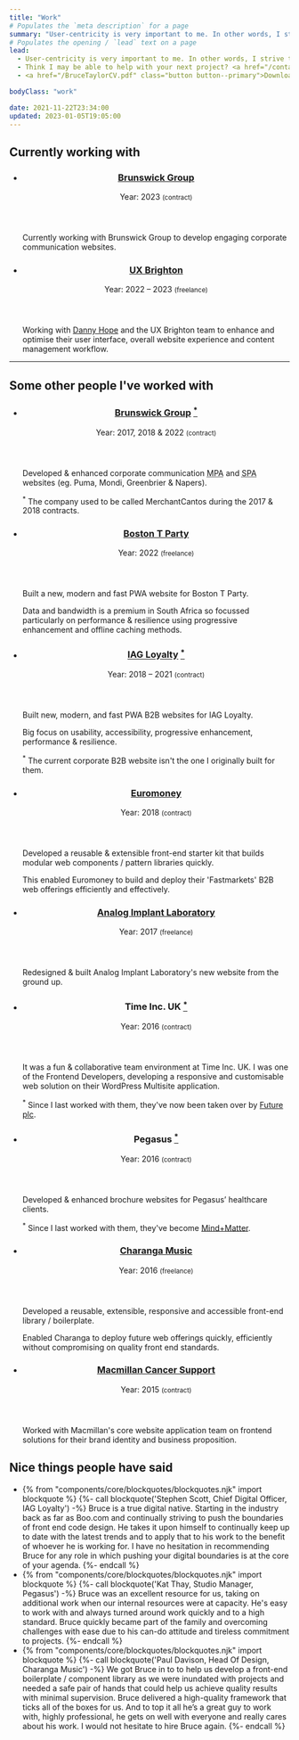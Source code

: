 ```yaml
---
title: "Work"
# Populates the `meta description` for a page
summary: "User-centricity is very important to me. In other words, I strive to create web experiences that look and work well on any device that can connect to the internet, while also taking user needs and business goals into account."
# Populates the opening / `lead` text on a page
lead:
  - User-centricity is very important to me. In other words, I strive to create web experiences that look and work well on any device that can connect to the internet, while also taking user needs and business goals into account.
  - Think I may be able to help with your next project? <a href="/contact">Get in touch</a>.
  - <a href="/BruceTaylorCV.pdf" class="button button--primary">Download my CV</a>

bodyClass: "work"

date: 2021-11-22T23:34:00
updated: 2023-01-05T19:05:00
---
```


<section aria-labelledby="work-current" class="companies | flow">
  <h2 id="work-current">Currently working with</h2>
  <ul role="list" class="auto-grid | no-list">
    <li>
      <article class="card card--stacked call-out">
        <div class="card__content">
          <header class="card__header">
            <h3 class="card__title">
              <a href="https://www.brunswickgroup.com">Brunswick Group</a>
            </h3>
            <span class="date-time">Year: 2023 <small>(contract)</small></span>
          </header>
          <div class="card__body | flow">
            <p>Currently working with Brunswick Group to develop engaging corporate communication websites.</p>
          </div>
        </div>
      </article>
    </li>
    <li>
      <article class="card card--stacked call-out">
        <div class="card__content">
          <header class="card__header">
            <h3 class="card__title">
              <a href="https://uxbri.org">UX Brighton</a>
            </h3>
            <span class="date-time">Year: 2022 &ndash; 2023 <small>(freelance)</small></span>
          </header>
          <div class="card__body | flow">
            <p>Working with <a href="http://dannyhope.co.uk/">Danny Hope</a> and the UX Brighton team to enhance and optimise their user interface, overall website experience and content management workflow.</p>
          </div>
        </div>
      </article>
    </li>
  </ul>
</section>

---

<section aria-labelledby="work-past" class="companies | flow">
  <h2 id="work-past">Some other people I've worked with</h2>
  <ul role="list" class="auto-grid | no-list">
    <li>
      <article class="card card--stacked">
        <div class="card__content">
          <header class="card__header">
            <h3 class="card__title">
              <a href="https://www.brunswickgroup.com">Brunswick Group</a> <a href="#fn:brunswick-group" class="footnote" rel="footnote"><sup>*</sup></a>
            </h3>
            <span class="date-time">Year: 2017, 2018 & 2022 <small>(contract)</small></span>
          </header>
          <div class="card__body">
            <p>Developed & enhanced corporate communication <abbr title="Multiple Page Application.">MPA</abbr> and <abbr title="Single Page Application.">SPA</abbr> websites (eg. Puma, Mondi, Greenbrier & Napers).</p>
          </div>
          <footer id="fn:brunswick-group" class="card__footer">
            <p><sup>*</sup> The company used to be called MerchantCantos during the 2017 & 2018 contracts.</p>
          </footer>
        </div>
      </article>
    </li>
    <li>
      <article class="card card--stacked">
        <div class="card__content">
          <header class="card__header">
            <h3 class="card__title">
              <a href="https://bostontparty.co.za">Boston T Party</a>
            </h3>
            <span class="date-time">Year: 2022 <small>(freelance)</small></span>
          </header>
          <div class="card__body | flow">
            <p>Built a new, modern and fast PWA website for Boston T Party.</p>
            <p>Data and bandwidth is a premium in South Africa so focussed particularly on performance & resilience using progressive enhancement and offline caching methods.</p>
          </div>
        </div>
      </article>
    </li>
    <li>
      <article class="card card--stacked">
        <div class="card__content">
          <header class="card__header">
            <h3 class="card__title">
              <a href="https://iagloyalty.com">IAG Loyalty</a> <a href="#fn:iag-loyalty" class="footnote" rel="footnote"><sup>*</sup></a>
            </h3>
            <span class="date-time">Year: 2018 &ndash; 2021 <small>(contract)</small></span>
          </header>
          <div class="card__body | flow">
            <p>Built new, modern, and fast PWA B2B websites for IAG Loyalty.</p>
            <p>Big focus on usability, accessibility, progressive enhancement, performance & resilience.</p>
          </div>
          <footer id="fn:iag-loyalty" class="card__footer">
            <p><sup>*</sup> The current corporate B2B website isn't the one I originally built for them.</p>
          </footer>
        </div>
      </article>
    </li>
    <li>
      <article class="card card--stacked">
        <div class="card__content">
          <header class="card__header">
            <h3 class="card__title">
              <a href="https://www.euromoneyplc.com">Euromoney</a>
            </h3>
            <span class="date-time">Year: 2018 <small>(contract)</small></span>
          </header>
          <div class="card__body | flow">
            <p>Developed a reusable & extensible front-end starter kit that builds modular web components / pattern libraries quickly.</p>
            <p>This enabled Euromoney to build and deploy their 'Fastmarkets' B2B web offerings efficiently and effectively.</p>
          </div>
        </div>
      </article>
    </li>
    <li>
      <article class="card card--stacked">
        <div class="card__content">
          <header class="card__header">
            <h3 class="card__title">
              <a href="http://analog-lab.co.uk">Analog Implant Laboratory</a>
            </h3>
            <span class="date-time">Year: 2017 <small>(freelance)</small></span>
          </header>
          <div class="card__body">
            <p>Redesigned & built Analog Implant Laboratory's new website from the ground up.</p>
          </div>
        </div>
      </article>
    </li>
    <li>
      <article class="card card--stacked">
        <div class="card__content">
          <header class="card__header">
            <h3 class="card__title">Time Inc. UK <a href="#fn:time-inc" class="footnote" rel="footnote"><sup>*</sup></a></h3>
            <span class="date-time">Year: 2016 <small>(contract)</small></span>
          </header>
          <div class="card__body | flow">
            <p>It was a fun & collaborative team environment at Time Inc. UK. I was one of the Frontend Developers, developing a responsive and customisable web solution on their WordPress Multisite application.</p>
          </div>
          <footer id="fn:time-inc" class="card__footer">
            <p><sup>*</sup> Since I last worked with them, they've now been taken over by <a href="https://www.futureplc.com/">Future plc</a>.</p>
          </footer>
        </div>
      </article>
    </li>
    <li>
      <article class="card card--stacked">
        <div class="card__content">
          <header class="card__header">
            <h3 class="card__title">Pegasus <a href="#fn:pegasus" class="footnote" rel="footnote"><sup>*</sup></a></h3>
            <span class="date-time">Year: 2016 <small>(contract)</small></span>
          </header>
          <div class="card__body | flow">
            <p>Developed & enhanced brochure websites for Pegasus’ healthcare clients.</p>
          </div>
          <footer id="fn:pegasus" class="card__footer">
            <p><sup>*</sup> Since I last worked with them, they've become <a href="https://mindplusmatter.com/">Mind+Matter</a>.</p>
          </footer>
        </div>
      </article>
    </li>
    <li>
      <article class="card card--stacked">
        <div class="card__content">
          <header class="card__header">
            <h3 class="card__title">
              <a href="https://charanga.com">Charanga Music</a>
            </h3>
            <span class="date-time">Year: 2016 <small>(freelance)</small></span>
          </header>
          <div class="card__body | flow">
            <p>Developed a reusable, extensible, responsive and accessible front-end library / boilerplate.</p>
            <p>Enabled Charanga to deploy future web offerings quickly, efficiently without compromising on quality front end standards.</p>
          </div>
        </div>
      </article>
    </li>
    <li>
      <article class="card card--stacked">
        <div class="card__content">
          <header class="card__header">
            <h3 class="card__title">
              <a href="https://www.macmillan.org.uk">Macmillan Cancer Support</a>
            </h3>
            <span class="date-time">Year: 2015 <small>(contract)</small></span>
          </header>
          <div class="card__body">
            <p>Worked with Macmillan's core website application team on frontend solutions for their brand identity and business proposition.</p>
          </div>
        </div>
      </article>
    </li>
  </ul>
</section>

<section aria-labelledby="testimonials" class="testimonials | flow">
  <h2 id="testimonials">Nice things people have said</h2>
  <ul role="list" class="auto-grid | no-list">
    <li>
    {% from "components/core/blockquotes/blockquotes.njk" import blockquote %}
    {%- call blockquote('Stephen Scott, Chief Digital Officer, IAG Loyalty') -%}
      Bruce is a true digital native. Starting in the industry back as far as Boo.com and continually striving to push the boundaries of front end code design. He takes it upon himself to continually keep up to date with the latest trends and to apply that to his work to the benefit of whoever he is working for. I have no hesitation in recommending Bruce for any role in which pushing your digital boundaries is at the core of your agenda.
    {%- endcall %}
    </li>
    <li>
    {% from "components/core/blockquotes/blockquotes.njk" import blockquote %}
    {%- call blockquote('Kat Thay, Studio Manager, Pegasus') -%}
      Bruce was an excellent resource for us, taking on additional work when our internal resources were at capacity. He's easy to work with and always turned around work quickly and to a high standard. Bruce quickly became part of the family and overcoming challenges with ease due to his can-do attitude and tireless commitment to projects.
    {%- endcall %}
    </li>
    <li>
    {% from "components/core/blockquotes/blockquotes.njk" import blockquote %}
    {%- call blockquote('Paul Davison, Head Of Design, Charanga Music') -%}
      We got Bruce in to to help us develop a front-end boilerplate / component library as we were inundated with projects and needed a safe pair of hands that could help us achieve quality results with minimal supervision. Bruce delivered a high-quality framework that ticks all of the boxes for us. And to top it all he’s a great guy to work with, highly professional, he gets on well with everyone and really cares about his work. I would not hesitate to hire Bruce again.
    {%- endcall %}
    </li>
  </ul>
</section>
